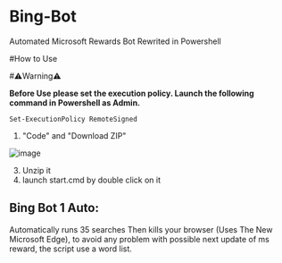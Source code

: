 # Bing-Bot
Automated Microsoft Rewards Bot Rewrited in Powershell

#How to Use

#⚠️Warning⚠️
  
  __**Before Use please set the execution policy.
  Launch the following command in Powershell as Admin.**__
  
  `Set-ExecutionPolicy RemoteSigned`

1. "Code" and "Download ZIP"


![image](https://github.com/Ludo-code/Powershell-Bing-Bot/assets/56892223/72dba9e1-d7d9-4088-a294-f4371c21b0a2)



3. Unzip it
4. launch start.cmd by double click on it


## Bing Bot 1 Auto:
Automatically runs 35 searches Then kills your browser (Uses The New Microsoft Edge), to avoid any problem with possible next update of ms reward, the script use a word list.
